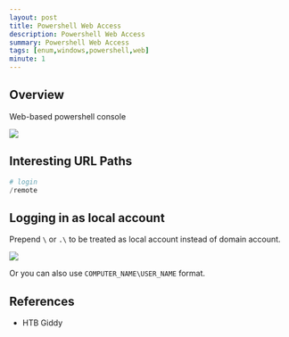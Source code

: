 ```yaml
---
layout: post
title: Powershell Web Access
description: Powershell Web Access
summary: Powershell Web Access
tags: [enum,windows,powershell,web]
minute: 1
---
```

## Overview
Web-based powershell console

![](/spindel/assets/Powershell%20Web%20Access/F6375AEF-BA00-4D83-9547-EB1F0F49D9E4.png)

## Interesting URL Paths
```powershell
# login
/remote
```

## Logging in as local account
Prepend `\` or `.\` to be treated as local account instead of domain account.

![](/spindel/assets/Powershell%20Web%20Access/935C5BE2-2EE2-47FA-B462-203F32529863.png)

Or you can also use `COMPUTER_NAME\USER_NAME` format.

## References
* HTB Giddy